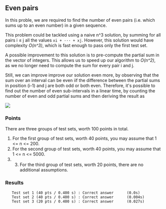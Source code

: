 ## Even pairs
In this proble, we are required to find the number of even pairs (i.e. which sums up to an even number) in a given sequence. 

This problem could be tackled using a naive n^3 solution, by summing for all pairs i ≤ j all the values `xi + ··· + xj`. However, this solution would have complexity *O(n^3)*, which is fast enough to pass only the first test set.

A possible improvement to this solution is to pre-compute the partial sum in the vector of integers. This allows us to speed up our algorithm to *O(n^2)*, as we no longer need to compute the sum for every pair i and j. 

Still, we can improve improve our solution even more, by observing that the sum over an interval can be even iif the difference between the partial sums in position (i-1) and j are both odd or both even. Therefore, it's possible to find out the number of even sub-intervals in a linear time, by counting the number of even and odd partial sums and then deriving the result as

![](https://latex.codecogs.com/svg.image?even&space;&plus;&space;\binom{even}{2}&space;&plus;&space;\binom{odd}{2})

### Points
There are three groups of test sets, worth 100 points in total.
1. For the first group of test sets, worth 40 points, you may assume that 1 <= n <= 200.
2. For the second group of test sets, worth 40 points, you may assume that 1 <= n <= 5000. 
3. 3. For the third group of test sets, worth 20 points, there are no additional assumptions.

### Results 
```
   Test set 1 (40 pts / 0.400 s) : Correct answer      (0.0s)
   Test set 2 (40 pts / 0.400 s) : Correct answer      (0.004s)
   Test set 3 (20 pts / 0.400 s) : Correct answer      (0.027s)
```
